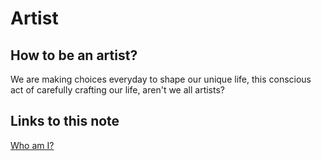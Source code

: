 # Artist

## How to be an artist?

We are making choices everyday to shape our unique life, this conscious act of carefully crafting our life, aren't we all artists?
## Links to this note

[Who am I?](index.md)

